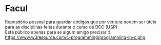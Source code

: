 # Facul
Repositório pessoal para guardar códigos que por ventura podem ser úteis para as disciplinas feitas
durante o curso de BCC (USP) <br>
Está público apenas para se algum amigo precisar :) 
https://www.w3resource.com/c-programming/programming-in-c.php
